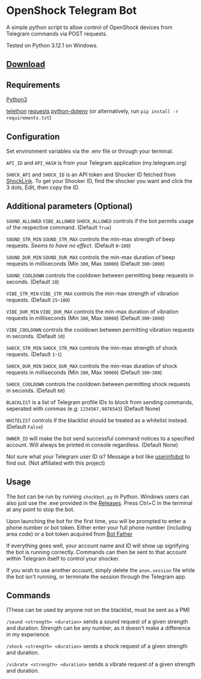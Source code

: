 # OpenShock Telegram Bot

A simple python script to allow control of OpenShock devices from Telegram commands via POST requests.

Tested on Python 3.12.1 on Windows.

## [Download](https://github.com/DexFolf/OpenShockTelegramBot/releases/latest)

## Requirements
[Python3](https://www.python.org/downloads/)

[telethon](https://pypi.org/project/Telethon/)
[requests](https://pypi.org/project/requests/)
[python-dotenv](https://pypi.org/project/python-dotenv/)
(or alternatively, run `pip install -r requirements.txt`)

## Configuration
Set environment variables via the .env file or through your terminal.

`API_ID` and `API_HASH` is from your Telegram application (my.telegram.org)

`SHOCK_API` and `SHOCK_ID` is an API token and Shocker ID fetched from [ShockLink](https://openshock.app/).
To get your Shocker ID, find the shocker you want and click the 3 dots, Edit, then copy the ID.

## Additional parameters (Optional)
`SOUND_ALLOWED` `VIBE_ALLOWED` `SHOCK_ALLOWED` controls if the bot permits usage of the respective command. (Default `True`)

`SOUND_STR_MIN` `SOUND_STR_MAX` controls the min-max strength of beep requests. *Seems to have no effect.* (Default `0`-`100`)

`SOUND_DUR_MIN` `SOUND_DUR_MAX` controls the min-max duration of beep requests in milliseconds (Min `300`, Max `30000`) (Default `300`-`1000`)

`SOUND_COOLDOWN` controls the cooldown between permitting beep requests in seconds. (Default `10`)

`VIBE_STR_MIN` `VIBE_STR_MAX` controls the min-max strength of vibration requests. (Default `25`-`100`)

`VIBE_DUR_MIN` `VIBE_DUR_MAX` controls the min-max duration of vibration requests in milliseconds (Min `300`, Max `30000`) (Default `300`-`1000`)

`VIBE_COOLDOWN` controls the cooldown between permitting vibration requests in seconds. (Default `10`)

`SHOCK_STR_MIN` `SHOCK_STR_MAX` controls the min-max strength of shock requests. (Default `1`-`1`)

`SHOCK_DUR_MIN` `SHOCK_DUR_MAX` controls the min-max duration of shock requests in milliseconds (Min `300`, Max `30000`) (Default `300`-`300`)

`SHOCK_COOLDOWN` controls the cooldown between permitting shock requests in seconds. (Default `60`)

`BLACKLIST` is a list of Telegram profile IDs to block from sending commands, seperated with commas (e.g: `1234567,9876543`) (Default None)

`WHITELIST` controls if the blacklist should be treated as a whitelist instead. (Default `False`)

`OWNER_ID` will make the bot send successful command notices to a specified account. Will always be printed in console regardless. (Default None)

Not sure what your Telegram user ID is? Message a bot like [userinfobot](https://t.me/userinfobot) to find out. (Not affiliated with this project)

## Usage

The bot can be run by running `shockbot.py` in Python.
Windows users can also just use the .exe provided in the [Releases](https://github.com/DexFolf/OpenShockTelegramBot/releases).
Press Ctrl+C in the terminal at any point to stop the bot.

Upon launching the bot for the first time, you will be prompted to enter a phone number or bot token. Either enter your full phone number (including area code) or a bot token acquired from [Bot Father](https://t.me/BotFather)

If everything goes well, your account name and ID will show up signifying the bot is running correctly. Commands can then be sent to that account within Telegram itself to control your shocker.

If you wish to use another account, simply delete the `anon.session` file while the bot isn't running, or terminate the session through the Telegram app.

## Commands

(These can be used by anyone not on the blacklist, must be sent as a PM)

`/sound <strength> <duration>` sends a sound request of a given strength and duration. Strength can be any number, as it doesn't make a difference in my experience.

`/shock <strength> <duration>` sends a shock request of a given strength and duration.

`/vibrate <strength> <duration>` sends a vibrate request of a given strength and duration.